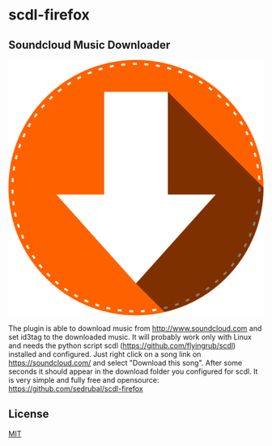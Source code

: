 scdl-firefox
============

Soundcloud Music Downloader
---------------------------

![logo](data/icon-512.png)

The plugin is able to download music from http://www.soundcloud.com and set id3tag to the downloaded music. It will probably work only with Linux and needs the python script scdl (https://github.com/flyingrub/scdl) installed and configured. Just right click on a song link on https://soundcloud.com/ and select "Download this song". After some seconds it should appear in the download folder you configured for scdl. It is very simple and fully free and opensource: https://github.com/sedrubal/scdl-firefox

License
-------

[MIT](http://mit-license.org/)
